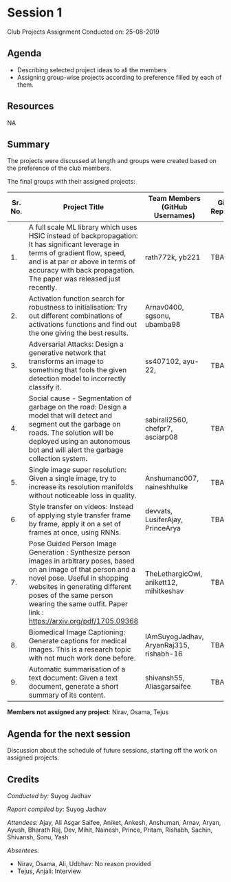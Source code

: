 # Session 1
Club Projects Assignment
Conducted on: 25-08-2019

## Agenda
- Describing selected project ideas to all the members
- Assigning group-wise projects according to preference filled by each of them.

## Resources
NA

## Summary
The projects were discussed at length and groups were created based on the preference of the club members.

The final groups with their assigned projects:

| Sr. No. | Project Title                                                | Team Members (GitHub Usernames)         | Github Repository |
| ------- | ------------------------------------------------------------ | --------------------------------------- | ----------------- |
| 1.      | A full scale ML library which uses HSIC instead of backpropagation: It has significant leverage in terms of gradient flow, speed, and is at par or above in terms of accuracy with back propagation. The paper was released just recently. | rath772k, yb221                         | TBA               |
| 2.      | Activation function search for robustness to initialisation: Try out different combinations of activations functions and find out the one giving the best results. | Arnav0400, sgsonu, ubamba98             | TBA               |
| 3.      | Adversarial Attacks: Design a generative network that transforms an image to something that fools the given detection model to incorrectly classify it. | ss407102, ayu-22,                       | TBA               |
| 4.      | Social cause - Segmentation of garbage on the road: Design a model that will detect and segment out the garbage on roads. The solution will be deployed using an autonomous bot and will alert the garbage collection system. | sabirali2560, chefpr7, asciarp08        | TBA               |
| 5.      | Single image super resolution: Given a single image, try to increase its resolution manifolds without noticeable loss in quality. | Anshumanc007, naineshhulke              | TBA               |
| 6       | Style transfer on videos: Instead of applying style transfer frame by frame, apply it on a set of frames at once, using RNNs. | devvats, LusiferAjay, PrinceArya        | TBA               |
| 7.      | Pose Guided Person Image Generation : Synthesize person images in arbitrary poses, based on an image of that person and a novel pose. Useful in  shopping websites in generating different poses of the same person wearing the same outfit. Paper link : https://arxiv.org/pdf/1705.09368 | TheLethargicOwl, anikett12, mihitkeshav | TBA               |
| 8.      | Biomedical Image Captioning: Generate captions for medical images. This is a research topic with not much work done before. | IAmSuyogJadhav, AryanRaj315, rishabh-16 | TBA               |
| 9.      | Automatic summarisation of a text document: Given a text document, generate a short summary of its content. | shivansh55, Aliasgarsaifee              | TBA               |



**Members not assigned any project**: Nirav, Osama, Tejus

## Agenda for the next session
Discussion about the schedule of future sessions, starting off the work on assigned projects.

## Credits
*Conducted by:* Suyog Jadhav

*Report compiled by*: Suyog Jadhav

*Attendees*: Ajay, Ali Asgar Saifee, Aniket, Ankesh, Anshuman, Arnav, Aryan, Ayush, Bharath Raj, Dev, Mihit, Nainesh, Prince, Pritam, Rishabh, Sachin, Shivansh, Sonu, Yash

*Absentees*: 

- Nirav, Osama, Ali, Udbhav: No reason provided
- Tejus, Anjali: Interview

